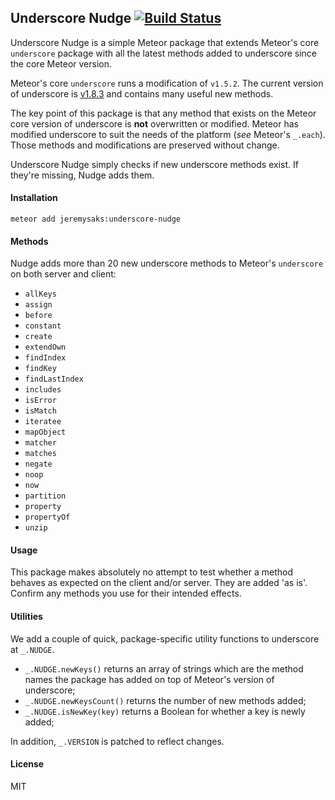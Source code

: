 ## Underscore Nudge [![Build Status](https://travis-ci.org/JeremySaks/underscore-nudge.svg?branch=master)](https://travis-ci.org/JeremySaks/underscore-nudge)

Underscore Nudge is a simple Meteor package that extends Meteor's core `underscore` package with all the latest methods added to underscore since the core Meteor version.

Meteor's core `underscore` runs a modification of `v1.5.2`. The current version of underscore is [v1.8.3](https://github.com/jashkenas/underscore) and contains many useful new methods.

The key point of this package is that any method that exists on the Meteor core version of underscore is **not** overwritten or modified. Meteor has modified underscore to suit the needs of the platform (*see* Meteor's `_.each`). Those methods and modifications are preserved without change.

Underscore Nudge simply checks if new underscore methods exist. If they're missing, Nudge adds them.

#### Installation

`meteor add jeremysaks:underscore-nudge`

#### Methods

Nudge adds more than 20 new underscore methods to Meteor's `underscore` on both server and client:

* `allKeys`
* `assign`
* `before`
* `constant`
* `create`
* `extendOwn`
* `findIndex`
* `findKey`
* `findLastIndex`
* `includes`
* `isError`
* `isMatch`
* `iteratee`
* `mapObject`
* `matcher`
* `matches`
* `negate`
* `noop`
* `now`
* `partition`
* `property`
* `propertyOf`
* `unzip`

#### Usage

This package makes absolutely no attempt to test whether a method behaves as expected on the client and/or server. They are added 'as is'. Confirm any methods you use for their intended effects.

#### Utilities

We add a couple of quick, package-specific utility functions to underscore at `_.NUDGE`.
*  `_.NUDGE.newKeys()` returns an array of strings which are the method names the package has added on top of Meteor's version of underscore;
*  `_.NUDGE.newKeysCount()` returns the number of new methods added;
*  `_.NUDGE.isNewKey(key)` returns a Boolean for whether a key is newly added;

In addition, `_.VERSION` is patched to reflect changes.

#### License

MIT